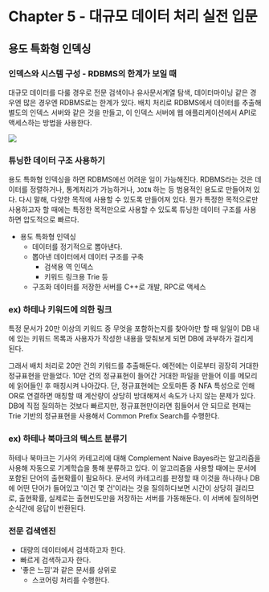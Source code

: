 # Chapter 5 - 대규모 데이터 처리 실전 입문
## 용도 특화형 인덱싱
### 인덱스와 시스템 구성 - RDBMS의 한계가 보일 때
대규모 데이터를 다룰 경우로 전문 검색이나 유사문서계열 탐색, 데이터마이닝 같은 경우엔 많은 경우엔 RDBMS로는 한계가 있다. 배치 처리로 RDBMS에서 데이터를 추출해 별도의 인덱스 서버와 같은 것을 만들고, 이 인덱스 서버에 웹 애플리케이션에서 API로 액세스하는 방법을 사용한다.

![](https://github.com/alanhakhyeonsong/LetsReadBooks/assets/60968342/be50b7d9-7de8-447c-8924-a2aebb7dcdf8)

### 튜닝한 데이터 구조 사용하기
용도 특화형 인덱싱을 하면 RDBMS에선 어려운 일이 가능해진다. RDBMS라는 것은 데이터를 정렬하거나, 통계처리가 가능하거나, `JOIN` 하는 등 범용적인 용도로 만들어져 있다. 다시 말해, 다양한 목적에 사용할 수 있도록 만들어져 있다. 뭔가 특정한 목적으로만 사용하고자 할 때에는 특정한 목적만으로 사용할 수 있도록 튜닝한 데이터 구조를 사용하면 압도적으로 빠르다.

- 용도 특화형 인덱싱
  - 데이터를 정기적으로 뽑아낸다.
  - 뽑아낸 데이터에서 데이터 구조를 구축
    - 검색용 역 인덱스
    - 키워드 링크용 Trie 등
  - 구조화 데이터를 저장한 서버를 C++로 개발, RPC로 액세스

### ex) 하테나 키워드에 의한 링크
특정 문서가 20만 이상의 키워드 중 무엇을 포함하는지를 찾아야만 할 때 일일이 DB 내에 있는 키워드 목록과 사용자가 작성한 내용을 맞춰보게 되면 DB에 과부하가 걸리게 된다.

그래서 배치 처리로 20만 건의 키워드를 추출해둔다. 예전에는 이로부터 굉장히 거대한 정규표현을 만들었다. 10만 건의 정규표현이 들어간 거대한 파일을 만들어 이를 메모리에 읽어들인 후 매칭시켜 나아갔다. 단, 정규표현에는 오토마톤 중 NFA 특성으로 인해 OR로 연결하면 매칭할 때 계산량이 상당히 방대해져서 속도가 나지 않는 문제가 있다. DB에 직접 질의하는 것보다 빠르지만, 정규표현만이라면 힘들어서 안 되므로 현재는 Trie 기반의 정규표현을 사용해서 Common Prefix Search를 수행한다.

### ex) 하테나 북마크의 텍스트 분류기
하테나 북마크는 기사의 카테고리에 대해 Complement Naive Bayes라는 알고리즘을 사용해 자동으로 기계학습을 통해 분류하고 있다. 이 알고리즘을 사용할 때에는 문서에 포함된 단어의 출현확률이 필요하다. 문서의 카테고리를 판정할 때 이것을 하나하나 DB에 어떤 단어가 들어있고 '이건 몇 건'이라는 것을 질의하다보면 시간이 상당히 걸리므로, 출현확률, 실제로는 출현빈도만을 저장하는 서버를 가동해둔다. 이 서버에 질의하면 순식간에 응답이 반환된다.

### 전문 검색엔진
- 대량의 데이터에서 검색하고자 한다.
- 빠르게 검색하고자 한다.
- '좋은 느낌'과 같은 문서를 상위로
  - 스코어링 처리를 수행한다.